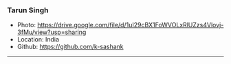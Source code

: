 ### Tarun Singh
- Photo: https://drive.google.com/file/d/1uI29cBX1FoWVOLxRlUZzs4Vlovj-3fMu/view?usp=sharing
- Location: India
- Github: https://github.com/k-sashank
***
